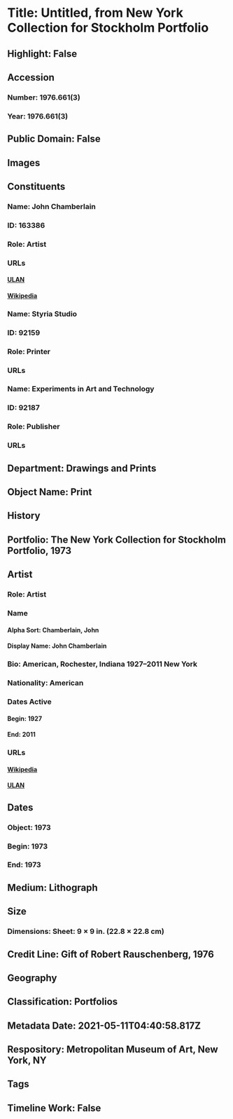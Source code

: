 # Title: Untitled, from New York Collection for Stockholm Portfolio
## Highlight: False
## Accession
### Number: 1976.661(3)
### Year: 1976.661(3)
## Public Domain: False
## Images
## Constituents
### Name: John Chamberlain
### ID: 163386
### Role: Artist
### URLs
#### [ULAN](http://vocab.getty.edu/page/ulan/500118724)
#### [Wikipedia](https://www.wikidata.org/wiki/Q468760)
### Name: Styria Studio
### ID: 92159
### Role: Printer
### URLs
### Name: Experiments in Art and Technology
### ID: 92187
### Role: Publisher
### URLs
## Department: Drawings and Prints
## Object Name: Print
## History
## Portfolio: The New York Collection for Stockholm Portfolio, 1973
## Artist
### Role: Artist
### Name
#### Alpha Sort: Chamberlain, John
#### Display Name: John Chamberlain
### Bio: American, Rochester, Indiana 1927–2011 New York
### Nationality: American
### Dates Active
#### Begin: 1927
#### End: 2011
### URLs
#### [Wikipedia](https://www.wikidata.org/wiki/Q468760)
#### [ULAN](http://vocab.getty.edu/page/ulan/500118724)
## Dates
### Object: 1973
### Begin: 1973
### End: 1973
## Medium: Lithograph
## Size
### Dimensions: Sheet: 9 × 9 in. (22.8 × 22.8 cm)
## Credit Line: Gift of Robert Rauschenberg, 1976
## Geography
## Classification: Portfolios
## Metadata Date: 2021-05-11T04:40:58.817Z
## Respository: Metropolitan Museum of Art, New York, NY
## Tags
## Timeline Work: False